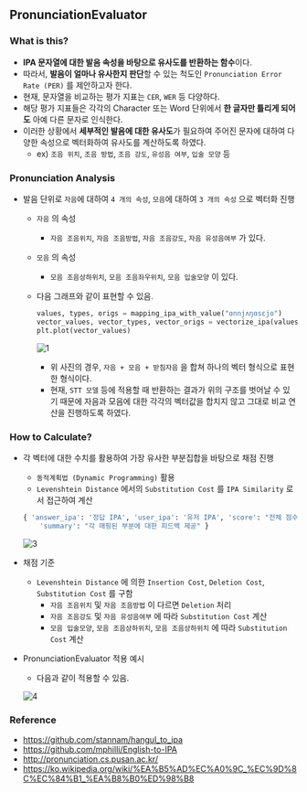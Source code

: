 ## PronunciationEvaluator

### What is this?
- **IPA 문자열에 대한 발음 속성을 바탕으로 유사도를 반환하는 함수**이다.
- 따라서, **발음이 얼마나 유사한지 판단**할 수 있는 척도인 `Pronunciation Error Rate (PER)` 를 제안하고자 한다.
- 현재, 문자열을 비교하는 평가 지표는 `CER`, `WER` 등 다양하다.
- 해당 평가 지표들은 각각의 Character 또는 Word 단위에서 **한 글자만 틀리게 되어도** 아예 다른 문자로 인식한다.
- 이러한 상황에서 **세부적인 발음에 대한 유사도**가 필요하여 주어진 문자에 대하여 다양한 속성으로 벡터화하여 유사도를 계산하도록 하였다.
  - ex) `조음 위치`, `조음 방법`, `조음 강도`, `유성음 여부`, `입술 모양` 등

### Pronunciation Analysis
- 발음 단위로 `자음`에 대하여 `4 개의 속성`, `모음`에 대하여 `3 개의 속성` 으로 벡터화 진행
  - `자음` 의 속성
    - `자음 조음위치`, `자음 조음방법`, `자음 조음강도`, `자음 유성음여부` 가 있다.

  - `모음` 의 속성
    - `모음 조음상하위치`, `모음 조음좌우위치`, `모음 입술모양` 이 있다.

  - 다음 그래프와 같이 표현할 수 있음.
    ```python
    values, types, origs = mapping_ipa_with_value("ɑnnjʌŋɑsɛjo")
    vector_values, vector_types, vector_origs = vectorize_ipa(values, types, origs)
    plt.plot(vector_values)
    ```
    
    ![1](https://github.com/DevTae/pronunciation-evaluator/assets/55177359/0fee58b3-8ee0-4922-b7e9-439f6f25d8f5)
    - 위 사진의 경우, `자음 + 모음 + 받침자음` 을 합쳐 하나의 벡터 형식으로 표현한 형식이다.
    - 현재, `STT 모델` 등에 적용할 때 반환하는 결과가 위의 구조를 벗어날 수 있기 때문에 자음과 모음에 대한 각각의 벡터값을 합치지 않고 그대로 비교 연산을 진행하도록 하였다.

### How to Calculate?
- 각 벡터에 대한 수치를 활용하여 가장 유사한 부분집합을 바탕으로 채점 진행
  - `동적계획법 (Dynamic Programming)` 활용
  - `Levenshtein Distance` 에서의 `Substitution Cost` 를 `IPA Similarity` 로서 접근하여 계산
  ```python
  { 'answer_ipa': '정답 IPA', 'user_ipa': '유저 IPA', 'score': "전체 점수",
      'summary': "각 매핑된 부분에 대한 피드백 제공" }
  ```
  ![3](https://github.com/DevTae/pronunciation-evaluator/assets/55177359/7457ff1d-974b-4ecf-bba4-e032ba72e6c1)


- 채점 기준
  - `Levenshtein Distance` 에 의한 `Insertion Cost`, `Deletion Cost`, `Substitution Cost` 를 구함
    - `자음 조음위치` 및 `자음 조음방법` 이 다르면 `Deletion` 처리
    - `자음 조음강도` 및 `자음 유성음여부` 에 따라 `Substitution Cost` 계산
    - `모음 입술모양`, `모음 조음상하위치`, `모음 조음상하위치` 에 따라 `Substitution Cost` 계산


- PronunciationEvaluator 적용 예시
  - 다음과 같이 적용할 수 있음.
    
  ![4](https://github.com/DevTae/pronunciation-evaluator/assets/55177359/478e2f74-a5bc-4ad4-9816-3e4ddb1d1a0b)


### Reference
- https://github.com/stannam/hangul_to_ipa
- https://github.com/mphilli/English-to-IPA
- http://pronunciation.cs.pusan.ac.kr/
- https://ko.wikipedia.org/wiki/%EA%B5%AD%EC%A0%9C_%EC%9D%8C%EC%84%B1_%EA%B8%B0%ED%98%B8
